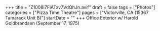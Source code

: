 +++
title = "Z1008i7FiATxv7VdQhJn.avif"
draft = false
tags = ["Photos"]
categories = ["Pizza Time Theatre"]
pages = ["Victorville, CA (15367 Tamarack Unit B)"]
startDate = ""
+++
Office Exterior w/ Harold Goldbrandsen (September 17, 1975)
